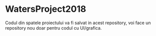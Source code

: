 # WatersProject2018
Codul din spatele proiectului va fi salvat in acest repository, voi face un repository nou doar pentru codul cu UI/grafica.
